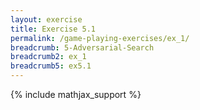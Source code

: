 ```yaml
---
layout: exercise
title: Exercise 5.1
permalink: /game-playing-exercises/ex_1/
breadcrumb: 5-Adversarial-Search
breadcrumb2: ex_1
breadcrumb5: ex5.1
---
```


{% include mathjax_support %}

